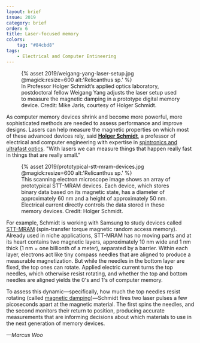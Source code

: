 ```yaml
---
layout: brief
issue: 2019
category: brief
order: 6
title: Laser-focused memory
colors:
    tag: "#84cbd8"
tags:
    - Electrical and Computer Entineering
---
```

<figure class="">
  {% asset 2019/weigang-yang-laser-setup.jpg @magick:resize=600 alt:'Relicanthus sp.' %}<figcaption>In Professor Holger Schmidt’s applied optics laboratory, postdoctoral fellow Weigang Yang adjusts the laser setup used to measure the magnetic damping in a prototype digital memory device. Credit: Mike Jaris, courtesy of Holger Schmidt.</figcaption>
</figure>

As computer memory devices shrink and become more powerful, more sophisticated methods are needed to assess performance and improve designs. Lasers can help measure the magnetic properties on which most of these advanced devices rely, said [**Holger Schmidt**](https://www.soe.ucsc.edu/people/hschmidt), a professor of electrical and computer engineering with expertise in [spintronics and ultrafast optics](https://photon.soe.ucsc.edu/). "With lasers we can measure things that happen really fast in things that are really small."

<figure class="">
  {% asset 2019/prototypical-stt-mram-devices.jpg @magick:resize=600 alt:'Relicanthus sp.' %}<figcaption>This scanning electron microscope image shows an array of prototypical STT-MRAM devices. Each device, which stores binary data based on its magnetic state, has a diameter of approximately 60 nm and a height of approximately 50 nm. Electrical current directly controls the data stored in these memory devices. Credit: Holger Schmidt.</figcaption>
</figure>

For example, Schmidt is working with Samsung to study devices called [STT-MRAM](https://www.mram-info.com/stt-mram) (spin-transfer torque magnetic random access memory). Already used in niche applications, STT-MRAM has no moving parts and at its heart contains two magnetic layers, approximately 10 nm wide and 1 nm thick (1 nm = one billionth of a meter), separated by a barrier. Within each layer, electrons act like tiny compass needles that are aligned to produce a measurable magnetization. But while the needles in the bottom layer are fixed, the top ones can rotate. Applied electric current turns the top needles, which otherwise resist rotating, and whether the top and bottom needles are aligned yields the 0's and 1's of computer memory.

To assess this dynamic—specifically, how much the top needles resist rotating (called [magnetic damping](https://en.wikipedia.org/wiki/Magnetic_damping))—Schmidt fires two laser pulses a few picoseconds apart at the magnetic material. The first spins the needles, and the second monitors their return to position, producing accurate measurements that are informing decisions about which materials to use in the next generation of memory devices.

*—Marcus Woo*